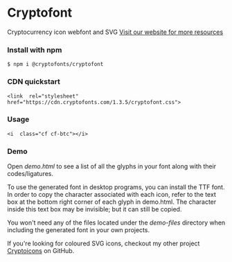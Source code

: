 # Cryptofont
Cryptocurrency icon webfont and SVG
[Visit our website for more resources](https://cryptofonts.com)

### Install with npm
`$ npm i @cryptofonts/cryptofont`

### CDN quickstart
`<link  rel="stylesheet"  href="https://cdn.cryptofonts.com/1.3.5/cryptofont.css">`

### Usage
`<i  class="cf cf-btc"></i>`

### Demo
Open *demo.html* to see a list of all the glyphs in your font along with their codes/ligatures.

To use the generated font in desktop programs, you can install the TTF font. In order to copy the character associated with each icon, refer to the text box at the bottom right corner of each glyph in demo.html. The character inside this text box may be invisible; but it can still be copied.

You won't need any of the files located under the *demo-files* directory when including the generated font in your own projects.

If you're looking for coloured SVG icons, checkout my other project [Cryptoicons](https://github.com/monzanifabio/cryptoicons) on GitHub.
